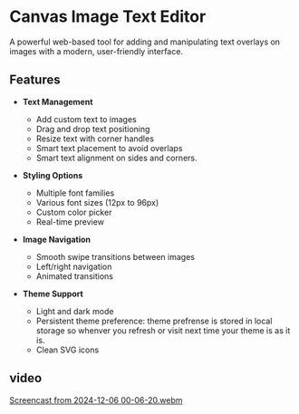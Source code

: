 # Canvas Image Text Editor

A powerful web-based tool for adding and manipulating text overlays on images with a modern, user-friendly interface.

## Features

- **Text Management**
  - Add custom text to images
  - Drag and drop text positioning
  - Resize text with corner handles
  - Smart text placement to avoid overlaps
  - Smart text alignment on sides and corners.

- **Styling Options**
  - Multiple font families
  - Various font sizes (12px to 96px)
  - Custom color picker
  - Real-time preview

- **Image Navigation**
  - Smooth swipe transitions between images
  - Left/right navigation
  - Animated transitions

- **Theme Support**
  - Light and dark mode
  - Persistent theme preference: theme prefrense is stored in local storage so whenver you refresh or visit next time your theme is as it is.
  - Clean SVG icons


## video

[Screencast from 2024-12-06 00-06-20.webm](https://github.com/user-attachments/assets/c6e4784b-4832-4af8-bc35-ec2db2112bbb)
